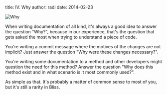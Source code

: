 title: IV. Why
author: radi
date: 2014-02-23

![Why](http://i.imgur.com/Vb0g3xP.png)

When writing documentation of all kind, it's always a good idea to answer the
question "Why?", because in our experience, that's the question that gets asked
the most when trying to understand a piece of code.

You're writing a commit message where the motives of the changes are not
implicit? Just answer the question "Why were these changes necessary?".

You're writing some documentation to a method and other developers might
question the need for this method? Answer the question "Why does this method
exist and in what scenario is it most commonly used?".

As simple as that. It's probably a matter of common sense to most of you, but
it's still a rarity in Bliss.
